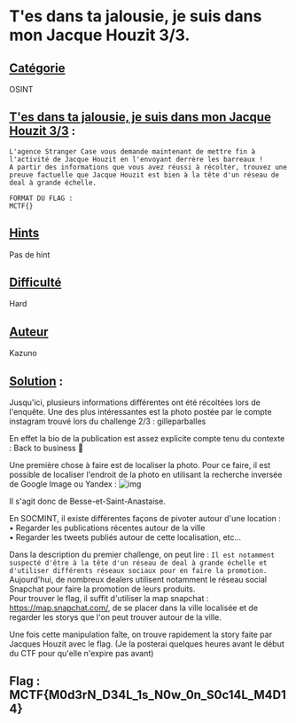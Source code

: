 
# **T'es dans ta jalousie, je suis dans mon Jacque Houzit 3/3**.
## <u>**Catégorie**</u>

OSINT

## <u>**T'es dans ta jalousie, je suis dans mon Jacque Houzit 3/3**</u> :

```
L'agence Stranger Case vous demande maintenant de mettre fin à l'activité de Jacque Houzit en l'envoyant derrère les barreaux !
A partir des informations que vous avez réussi à récolter, trouvez une preuve factuelle que Jacque Houzit est bien à la tête d'un réseau de deal à grande échelle.

FORMAT DU FLAG : 
MCTF{}
```

## <u>Hints</u> 

Pas de hint

## <u>Difficulté</u> 

Hard

## <u>Auteur</u> 

Kazuno

## <u>Solution</u> :

Jusqu'ici, plusieurs informations différentes ont été récoltées lors de l'enquête.
Une des plus intéressantes  est la photo postée par le compte instagram trouvé lors du challenge 2/3 : gilleparballes

En effet la bio de la publication est assez explicite compte tenu du contexte : Back to business 🍁

Une première chose à faire est de localiser la photo. Pour ce faire, il est possible de localiser l'endroit de la photo en utilisant la recherche inversée de Google Image ou Yandex :
![img](img/geoint.png)

Il s'agit donc de Besse-et-Saint-Anastaise.

En SOCMINT, il existe différentes façons de pivoter autour d'une location :  
• Regarder les publications récentes autour de la ville  
• Regarder les tweets publiés autour de cette localisation, etc...

Dans la description du premier challenge, on peut lire :
``
Il est notamment suspecté d'être à la tête d'un réseau de deal à grande échelle et d'utiliser différents réseaux sociaux pour en faire la promotion. 
``  
Aujourd'hui, de nombreux dealers utilisent notamment le réseau social Snapchat pour faire la promotion de leurs produits.  
Pour trouver le flag, il suffit d'utiliser la map snapchat : https://map.snapchat.com/, de se placer dans la ville localisée et de regarder les storys que l'on peut trouver autour de la ville.

Une fois cette manipulation faîte, on trouve rapidement la story faite par Jacques Houzit avec le flag.
(Je la posterai quelques heures avant le début du CTF pour qu'elle n'expire pas avant)


## **Flag : MCTF{M0d3rN_D34L_1s_N0w_0n_S0c14L_M4D14}**
